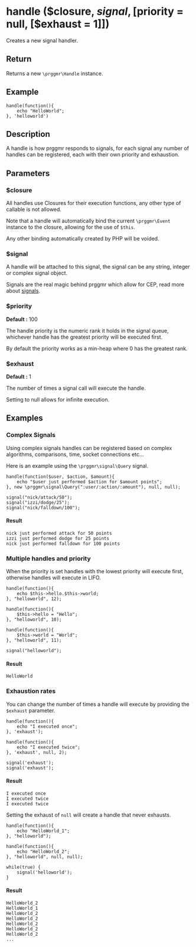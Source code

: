# handle ($closure, $signal, [$priority = null, [$exhaust = 1]])

Creates a new signal handler.

## Return

Returns a new ```\prggmr\Handle``` instance.

## Example

    handle(function(){
        echo "HelloWorld";
    }, 'helloworld')

## Description

A handle is how prggmr responds to signals, for each signal any number of handles can be registered, each with their own priority and exhaustion.

## Parameters

### $closure

All handles use Closures for their execution functions, any other type of callable is not allowed.

Note that a handle will automatically bind the current ```\prggmr\Event``` instance to the closure, allowing for the use of ```$this```. 

Any other binding automatically created by PHP will be voided.

### $signal

A handle will be attached to this signal, the signal can be any string, integer or complex signal object.

Signals are the real magic behind prggmr which allow for CEP, read more about <a href="signals.html">signals</a>.

### $priority
__Default :__ 100

The handle priority is the numeric rank it holds in the signal queue, whichever handle has the greatest priority will be executed first.

By default the priority works as a min-heap where 0 has the greatest rank.

### $exhaust
__Default :__ 1

The number of times a signal call will execute the handle.

Setting to null allows for infinite execution.

## Examples

### Complex Signals

Using complex signals handles can be registered based on complex algorithms, comparisons, time, socket connections etc...

Here is an example using the ```\prggmr\signal\Query``` signal.

    handle(function($user, $action, $amount){
        echo "$user just performed $action for $amount points";
    }, new \prggmr\signal\Query(":user/:action/:amount"), null, null);

    signal("nick/attack/50");
    signal("izzi/dodge/25");
    signal("nick/falldown/100");

#### Result

    nick just performed attack for 50 points
    izzi just performed dodge for 25 points
    nick just performed falldown for 100 points

### Multiple handles and priority

When the priority is set handles with the lowest priority will execute first, otherwise handles will
execute in LIFO.

    handle(function(){
        echo $this->hello.$this->world;
    }, "helloworld", 12);

    handle(function(){
        $this->hello = "Hello";
    }, "helloworld", 10);

    handle(function(){
        $this->world = "World";
    }, "helloworld", 11);

    signal("helloworld");

#### Result

    HelloWorld

### Exhaustion rates

You can change the number of times a handle will execute by providing the ```$exhaust``` parameter.

    handle(function(){
        echo "I executed once";
    }, 'exhaust');

    handle(function(){
        echo "I executed twice";
    }, 'exhaust', null, 2);

    signal('exhaust');
    signal('exhaust');

#### Result

    I executed once
    I executed twice
    I executed twice

Setting the exhaust of ```null``` will create a handle that never exhausts.

    handle(function(){
        echo "HelloWorld_1";
    }, "helloworld");

    handle(function(){
        echo "HelloWorld_2";
    }, "helloworld", null, null);

    while(true) {
        signal('helloworld');
    }

#### Result
    
    HelloWorld_2
    HelloWorld_1
    HelloWorld_2
    HelloWorld_2
    HelloWorld_2
    HelloWorld_2
    HelloWorld_2
    ...